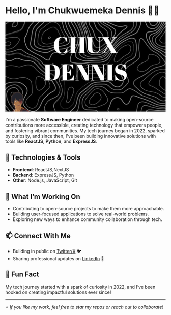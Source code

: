 # Hello, I'm Chukwuemeka Dennis 👋🏾

![Banner with my name](https://github.com/Chux-Dennis/OTP_SYSTEM/blob/main/assets/CHUX_20250525_121600_0000.png?raw=true)

I'm a passionate **Software Engineer** dedicated to making open-source contributions more accessible, creating technology that empowers people, and fostering vibrant communities. My tech journey began in 2022, sparked by curiosity, and since then, I've been building innovative solutions with tools like **ReactJS**, **Python**, and **ExpressJS**.

## 🔧 Technologies & Tools
- **Frontend**: ReactJS,NextJS
- **Backend**: ExpressJS, Python
- **Other**: Node.js, JavaScript, Git

## 🌟 What I’m Working On
- Contributing to open-source projects to make them more approachable.
- Building user-focused applications to solve real-world problems.
- Exploring new ways to enhance community collaboration through tech.

## 📫 Connect With Me
- Building in public on [Twitter/X](https://x.com/chuxdennis) 🐦
- Sharing professional updates on [LinkedIn](https://www.linkedin.com/in/chux-dennis) 💼

## 🚀 Fun Fact
My tech journey started with a spark of curiosity in 2022, and I’ve been hooked on creating impactful solutions ever since!

---

⭐️ *If you like my work, feel free to star my repos or reach out to collaborate!*
